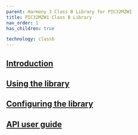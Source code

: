 ```yaml
---
parent: Harmony 3 Class B Library for PIC32MZW1
title: PIC32MZW1 Class B Library
nav_order: 1
has_children: true

technology: classb
---
```

## [Introduction](./introduction.md)
## [Using the library](./usage.md)
## [Configuring the library](./configuration.md)
## [API user guide](./interface.md)
